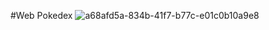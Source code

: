 #Web Pokedex
![a68afd5a-834b-41f7-b77c-e01c0b10a9e8](https://user-images.githubusercontent.com/100318892/193501693-2036b729-182d-43af-9ab5-b6a4478da9fd.png)
